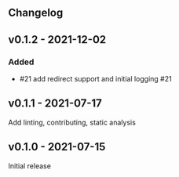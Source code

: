 ## Changelog

## v0.1.2 - 2021-12-02

### Added

- #21 add redirect support and initial logging #21 

## v0.1.1 - 2021-07-17

Add linting, contributing, static analysis

## v0.1.0 - 2021-07-15

Initial release
